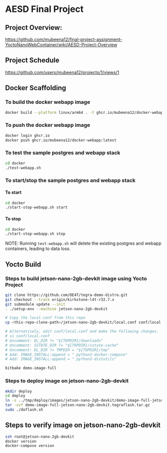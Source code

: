 # AESD Final Project

## Project Overview:
https://github.com/mubeena12/final-project-assignment-YoctoNanoWebContainer/wiki/AESD-Project-Overview

## Project Schedule
https://github.com/users/mubeena12/projects/1/views/1

## Docker Scaffolding

### To build the docker webapp image

```bash
docker build --platform linux/arm64 . -t ghcr.io/mubeena12/docker-webapp:latest
```

### To push the docker webapp image

```bash
docker login ghcr.io
docker push ghcr.io/mubeena12/docker-webapp:latest
```

### To test the sample postgres and webapp stack

```bash
cd docker
./test-webapp.sh
```

### To start/stop the sample postgres and webapp stack

#### To start

```bash
cd docker
./start-stop-webapp.sh start
```

#### To stop

```bash
cd docker
./start-stop-webapp.sh stop
```

NOTE: Running `test-webapp.sh` will delete the existing postgres and webapp containers, leading to data loss.

## Yocto Build

### Steps to build jetson-nano-2gb-devkit image using Yocto Project

```bash
git clone https://github.com/OE4T/tegra-demo-distro.git 
git checkout --track origin/kirkstone-l4t-r32.7.x
git submodule update --init
. ./setup-env --machine jetson-nano-2gb-devkit

# Copy the local.conf from this repo
cp <this-repo-clone-path>/jetson-nano-2gb-devkit/local.conf conf/local.conf 

# Alternatively, edit conf/local.conf and make the following changes.
# vi conf/local.conf 
# Uncomment: DL_DIR ?= "${TOPDIR}/downloads"
# Uncomment: SSTATE_DIR ?= "${TOPDIR}/sstate-cache"
# Uncomment: DL_DIR ?= TMPDIR = "${TOPDIR}/tmp"
# Add: IMAGE_INSTALL:append = " python3-docker-compose"
# Add: IMAGE_INSTALL:append = " python3-distutils"

bitbake demo-image-full
```

### Steps to deploy image on jetson-nano-2gb-devkit

```bash
mkdir deploy
cd deploy
ln -s ../tmp/deploy/images/jetson-nano-2gb-devkit/demo-image-full-jetson-nano-2gb-devkit.tegraflash.tar.gz
tar -xvf demo-image-full-jetson-nano-2gb-devkit.tegraflash.tar.gz
sudo ./doflash.sh
```

## Steps to verify image on jetson-nano-2gb-devkit

```bash
ssh root@jetson-nano-2gb-devkit
docker version
docker-compose version
```
